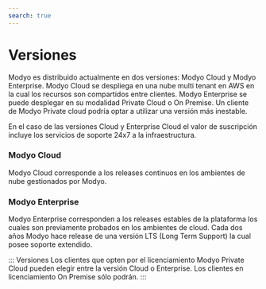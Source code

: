 ```yaml
---
search: true
---
```


# Versiones

Modyo es distribuido actualmente en dos versiones: Modyo Cloud y Modyo Enterprise. Modyo Cloud se despliega en una nube multi tenant en AWS en la cual los recursos son compartidos entre clientes. Modyo Enterprise se puede desplegar en su modalidad Private Cloud o On Premise. Un cliente de Modyo Private cloud podría optar a utilizar una versión más inestable.

En el caso de las versiones Cloud y Enterprise Cloud el valor de suscripción incluye los servicios de soporte 24x7 a la infraestructura.

### Modyo Cloud
Modyo Cloud  corresponde a los releases continuos en los ambientes de nube gestionados por Modyo.


### Modyo Enterprise
Modyo Enterprise corresponden a los releases estables de la plataforma los cuales son previamente probados en los ambientes de cloud. Cada dos años Modyo hace release de una versión LTS (Long Term Support) la cual posee soporte extendido.

::: Versiones
Los clientes que opten por el licenciamiento Modyo Private Cloud pueden elegir entre la versión Cloud o Enterprise. Los clientes en licenciamiento On Premise sólo podrán.
:::
